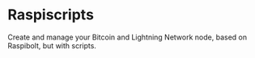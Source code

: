 # Raspiscripts

Create and manage your Bitcoin and Lightning Network node, based on Raspibolt, but with scripts.
